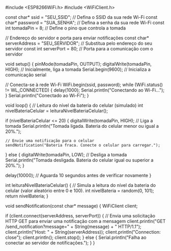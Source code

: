 #include <ESP8266WiFi.h>
#include <WiFiClient.h>

const char* ssid = "SEU_SSID";      // Defina o SSID da sua rede Wi-Fi
const char* password = "SUA_SENHA";  // Defina a senha da sua rede Wi-Fi
const int tomadaPin = 8;            // Define o pino que controla a tomada

// Endereço do servidor e porta para enviar notificações
const char* serverAddress = "SEU_SERVIDOR";  // Substitua pelo endereço do seu servidor
const int serverPort = 80;  // Porta para a comunicação com o servidor

void setup() {
  pinMode(tomadaPin, OUTPUT);
  digitalWrite(tomadaPin, HIGH);  // Inicialmente, liga a tomada
  Serial.begin(9600);  // Inicializa a comunicação serial

  // Conecta-se à rede Wi-Fi
  WiFi.begin(ssid, password);
  while (WiFi.status() != WL_CONNECTED) {
    delay(1000);
    Serial.println("Conectando ao Wi-Fi...");
  }
  Serial.println("Conectado ao Wi-Fi");
}

void loop() {
  // Leitura do nível da bateria do celular (simulado)
  int nivelBateriaCelular = leituraNivelBateriaCelular();

  if (nivelBateriaCelular <= 20) {
    digitalWrite(tomadaPin, HIGH);  // Liga a tomada
    Serial.println("Tomada ligada. Bateria do celular menor ou igual a 20%.");

    // Envie uma notificação para o celular
    sendNotification("Bateria fraca. Conecte o celular para carregar.");
  } else {
    digitalWrite(tomadaPin, LOW);  // Desliga a tomada
    Serial.println("Tomada desligada. Bateria do celular igual ou superior a 20%.");
  }

  delay(10000);  // Aguarda 10 segundos antes de verificar novamente
}

int leituraNivelBateriaCelular() {
  // Simula a leitura do nível da bateria do celular (valor aleatório entre 0 e 100).
  int nivelBateria = random(0, 101);
  return nivelBateria;
}

void sendNotification(const char* message) {
  WiFiClient client;

  if (client.connect(serverAddress, serverPort)) {
    // Envia uma solicitação HTTP GET para enviar uma notificação com a mensagem
    client.println("GET /send_notification?message=" + String(message) + " HTTP/1.1");
    client.println("Host: " + String(serverAddress));
    client.println("Connection: close");
    client.println();
    client.stop();
  } else {
    Serial.println("Falha ao conectar ao servidor de notificações.");
  }
}
